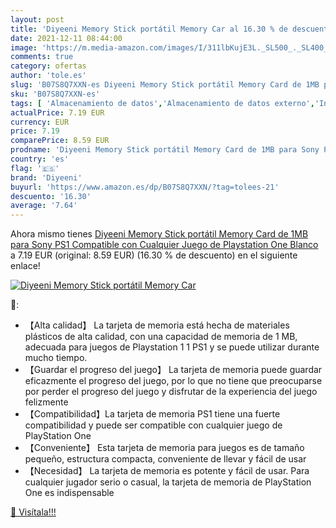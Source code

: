 ```yaml
---
layout: post
title: 'Diyeeni Memory Stick portátil Memory Car al 16.30 % de descuento'
date: 2021-12-11 08:44:00
image: 'https://m.media-amazon.com/images/I/311lbKujE3L._SL500_._SL400_.jpg'
comments: true
category: ofertas
author: 'tole.es'
slug: 'B07S8Q7XXN-es Diyeeni Memory Stick portátil Memory Card de 1MB para Sony...'
sku: 'B07S8Q7XXN-es'
tags: [ 'Almacenamiento de datos','Almacenamiento de datos externo','Informática','Tarjetas Memory Stick','Tarjetas de memoria','diyeeni','playstation', ]
actualPrice: 7.19 EUR
currency: EUR
price: 7.19
comparePrice: 8.59 EUR
prodname: 'Diyeeni Memory Stick portátil Memory Card de 1MB para Sony PS1 Compatible con Cualquier Juego de Playstation One Blanco'
country: 'es'
flag: '🇪🇸'
brand: 'Diyeeni'
buyurl: 'https://www.amazon.es/dp/B07S8Q7XXN/?tag=tolees-21'
descuento: '16.30'
average: '7.64'
---
```


Ahora mismo tienes [Diyeeni Memory Stick portátil Memory Card de 1MB para Sony PS1 Compatible con Cualquier Juego de Playstation One Blanco](https://www.amazon.es/dp/B07S8Q7XXN/?tag=tolees-21) a 7.19 EUR (original: 8.59 EUR) (16.30 %  de descuento) en el siguiente enlace!

[![Diyeeni Memory Stick portátil Memory Car](https://m.media-amazon.com/images/I/311lbKujE3L._SL500_._SL400_.jpg)](https://www.amazon.es/dp/B07S8Q7XXN/?tag=tolees-21)

🔎:

- 【Alta calidad】 La tarjeta de memoria está hecha de materiales plásticos de alta calidad, con una capacidad de memoria de 1 MB, adecuada para juegos de Playstation 1 1 PS1 y se puede utilizar durante mucho tiempo.
- 【Guardar el progreso del juego】 La tarjeta de memoria puede guardar eficazmente el progreso del juego, por lo que no tiene que preocuparse por perder el progreso del juego y disfrutar de la experiencia del juego felizmente
- 【Compatibilidad】La tarjeta de memoria PS1 tiene una fuerte compatibilidad y puede ser compatible con cualquier juego de PlayStation One
- 【Conveniente】 Esta tarjeta de memoria para juegos es de tamaño pequeño, estructura compacta, conveniente de llevar y fácil de usar
- 【Necesidad】 La tarjeta de memoria es potente y fácil de usar. Para cualquier jugador serio o casual, la tarjeta de memoria de PlayStation One es indispensable

[🛒 Visítala!!!](https://www.amazon.es/dp/B07S8Q7XXN/?tag=tolees-21)
